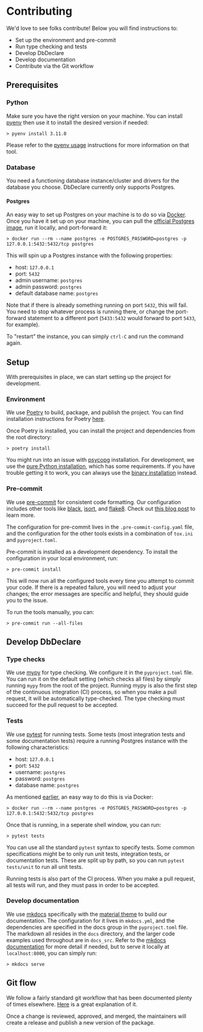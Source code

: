 # Contributing

We'd love to see folks contribute! Below you will find instructions to:

- Set up the environment and pre-commit
- Run type checking and tests
- Develop DbDeclare
- Develop documentation
- Contribute via the Git workflow

## Prerequisites

### Python

Make sure you have the right version on your machine. You can install
[pyenv](https://github.com/pyenv/pyenv#installation) then use it to install the desired version if needed:

```
> pyenv install 3.11.0
```

Please refer to the [pyenv usage](https://github.com/pyenv/pyenv#usage) instructions for more information on that tool.

### Database

You need a functioning database instance/cluster and drivers for the database you choose. DbDeclare currently only
supports Postgres.

#### Postgres

An easy way to set up Postgres on your machine is to do so via [Docker](https://docs.docker.com/get-docker/).
Once you have it set up on your machine, you can pull the [official Postgres image](https://hub.docker.com/_/postgres),
run it locally, and port-forward it:

```
> docker run --rm --name postgres -e POSTGRES_PASSWORD=postgres -p 127.0.0.1:5432:5432/tcp postgres
```

This will spin up a Postgres instance with the following properties:

- host: `127.0.0.1`
- port: `5432`
- admin username: `postgres`
- admin password: `postgres`
- default database name: `postgres`

Note that if there is already something running on port `5432`, this will fail. You need to stop whatever process is
running there, or change the port-forward statement to a different port (`5433:5432` would forward to port `5433`, for
example).

To "restart" the instance, you can simply `ctrl-C` and run the command again.

## Setup

With prerequisites in place, we can start setting up the project for development.

### Environment

We use [Poetry](https://python-poetry.org/) to build, package, and publish the project. You can find installation
instructions for Poetry [here](https://python-poetry.org/docs/#installation).

Once Poetry is installed, you can install the project and dependencies from the root directory:

```
> poetry install
```

You might run into an issue with [psycopg](https://www.psycopg.org/psycopg3/) installation. For development, we use the
[pure Python installation](https://www.psycopg.org/psycopg3/docs/basic/install.html#pure-python-installation), which
has some requirements. If you have trouble getting it to work, you can always use the
[binary installation](https://www.psycopg.org/psycopg3/docs/basic/install.html#binary-installation) instead.

### Pre-commit

We use [pre-commit](https://pre-commit.com/) for consistent code formatting. Our configuration includes other tools
like [black](https://black.readthedocs.io/), [isort](https://pycqa.github.io/isort), and
[flake8](https://flake8.pycqa.org/). Check out [this blog post](https://www.raaid.xyz/posts/tech/learning2) to learn
more.

The configuration for pre-commit lives in the `.pre-commit-config.yaml` file, and the configuration for the other tools
exists in a combination of `tox.ini` and `pyproject.toml`.

Pre-commit is installed as a development dependency. To install the configuration in your local environment, run:

```
> pre-commit install
```

This will now run all the configured tools every time you attempt to commit your code. If there is a repeated failure,
you will need to adjust your changes; the error messages are specific and helpful, they should guide you to the issue.

To run the tools manually, you can:

```
> pre-commit run --all-files
```

## Develop DbDeclare

### Type checks

We use [mypy](https://mypy.readthedocs.io/en/stable/) for type checking. We configure it in the `pyproject.toml` file.
You can run it on the default setting (which checks all files) by simply running `mypy` from the root of the project.
Running mypy is also the first step of the continuous integration (CI) process, so when you make a pull request, it
will be automatically type-checked. The type checking must succeed for the pull request to be accepted.

### Tests

We use [pytest](https://docs.pytest.org/) for running tests. Some tests (most integration tests and some documentation
tests) require a running Postgres instance with the following characteristics:

- host: `127.0.0.1`
- port: `5432`
- username: `postgres`
- password: `postgres`
- database name: `postgres`

As mentioned [earlier](#postgres), an easy way to do this is via Docker:

```
> docker run --rm --name postgres -e POSTGRES_PASSWORD=postgres -p 127.0.0.1:5432:5432/tcp postgres
```

Once that is running, in a seperate shell window, you can run:

```
> pytest tests
```

You can use all the standard `pytest` syntax to specify tests. Some common specifications might be to only run
unit tests, integration tests, or documentation tests. These are split up by path, so you can run `pytest tests/unit`
to run all unit tests.

Running tests is also part of the CI process. When you make a pull request, all tests will run, and they must pass in
order to be accepted.

### Develop documentation

We use [mkdocs](https://www.mkdocs.org/) specifically with the
[material theme](https://squidfunk.github.io/mkdocs-material/) to build our documentation. The configuration for it
lives in `mkdocs.yml`, and the dependencies are specified in the docs group in the `pyproject.toml`
file. The markdown all resides in the `docs` directory, and the larger code examples used throughout are in `docs_src`.
Refer to the [mkdocs documentation](https://www.mkdocs.org/user-guide/) for more detail if needed, but to serve it
locally at `localhost:8000`, you can simply run:

```
> mkdocs serve
```

## Git flow

We follow a fairly standard git workflow that has been documented plenty of times elsewhere.
[Here](https://github.com/asmeurer/git-workflow) is a great explanation of it.

Once a change is reviewed, approved, and merged, the maintainers will create a release and publish a new version of
the package.
